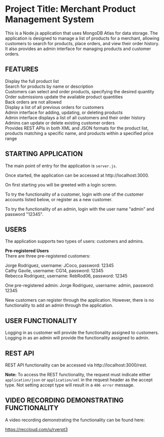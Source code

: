# Project Title: Merchant Product Management System #

This is a Node.js application that uses MongoDB Atlas for data storage. 
The application is designed to manage a list of products for a merchant, 
allowing customers to search for products, place orders, and view their order 
history. It also provides an admin interface for managing products 
and customer orders.

## FEATURES ##
Display the full product list  
Search for products by name or description  
Customers can select and order products, specifying the desired quantity  
Order submissions update the available product quantities  
Back orders are not allowed  
Display a list of all previous orders for customers  
Admin interface for adding, updating, or deleting products  
Admin interface displays a list of all customers and their order history  
Admins can update or delete existing customer orders  
Provides REST APIs in both XML and JSON formats for the product list, 
products matching a specific name, and products within a specified price range  

## STARTING APPLICATION ##

The main point of entry for the application is ```server.js```. 

Once started, the application can be accessed at http://localhost:3000.

On first starting you will be greeted with a login screnn.

To try the functionality of a customer,  login with one 
of the customer accounts listed below, or register as a new customer.

To try the functionality of an admin,  login with the user name "admin" 
and password "12345".

## USERS ##

The application supports two types of users: customers and admins.

**Pre-registered Users**  
There are three pre-registered customers:

Jorge Rodriguez, username: JCoco, password: 12345  
Cathy Gavile, username: CG14, password: 12345  
Rebecca Rodriguez, username: RebRod06, password: 12345  

One pre-registered admin:
Jorge Rodriguez, username: admin, password: 12345  

New customers can register through the application. However, there is no 
functionality to add an admin through the application.

## USER FUNCTIONALITY ##

Logging in as customer will provide the functionality assigned to customers.  
Logging in as an admin will provide the functionality assigned to admin. 

## REST API ##

REST API functionality can be accessed via http://localhost:3000/rest.

**Note:** To access the REST functionality, the request must indicate either 
```application/json``` or ```application/xml``` in the request header as the 
accept type. Not setting accept type will result in a ```406 error``` message.

## VIDEO RECORDING DEMONSTRATING FUNCTIONALITY ##

A video recording demonstrating the functionality can be found here:  

https://reccloud.com/u/rverpt3